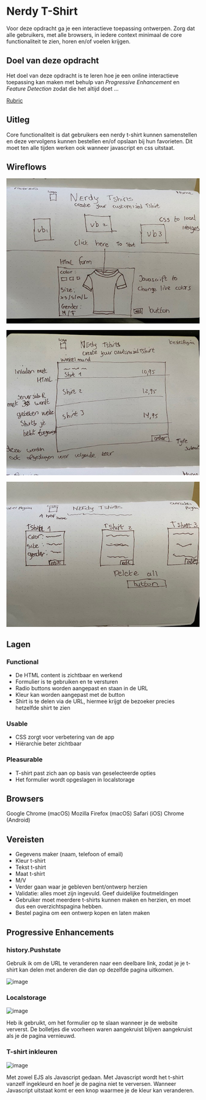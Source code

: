 # Nerdy T-Shirt

Voor deze opdracht ga je een interactieve toepassing ontwerpen. Zorg dat alle gebruikers, met alle browsers, in iedere context minimaal de core functionaliteit te zien, horen en/of voelen krijgen.

## Doel van deze opdracht

Het doel van deze opdracht is te leren hoe je een online interactieve toepassing kan maken met behulp van _Progressive Enhancement_ en _Feature Detection_ zodat die het altijd doet ...

[Rubric](https://docs.google.com/spreadsheets/d/1MV3BWwwg_Zz1n-S_qOM4iSm4gA4M6g0xAxGacyaPuac/)

## Uitleg

Core functionaliteit is dat gebruikers een nerdy t-shirt kunnen samenstellen en deze vervolgens kunnen bestellen en/of opslaan bij hun favorieten. Dit moet ten alle tijden werken ook wanneer javascript en css uitstaat.

## Wireflows

![Frontend ](https://github.com/NielsPeeters96/Nerdy-tshirt/blob/master/Public/img/Home.jpg)

![Frontend ](https://github.com/NielsPeeters96/Nerdy-tshirt/blob/master/Public/img/Bestelpagina.jpg)

![Frontend ](https://github.com/NielsPeeters96/Nerdy-tshirt/blob/master/Public/img/Overzichtspagina.jpg)

## Lagen

### Functional
- De HTML content is zichtbaar en werkend
- Formulier is te gebruiken en te versturen
- Radio buttons worden aangepast en staan in de URL
- Kleur kan worden aangepast met de button
- Shirt is te delen via de URL, hiermee krijgt de bezoeker precies hetzelfde shirt te zien

### Usable
- CSS zorgt voor verbetering van de app
- Hiërarchie beter zichtbaar

### Pleasurable
- T-shirt past zich aan op basis van geselecteerde opties
- Het formulier wordt opgeslagen in localstorage

## Browsers
Google Chrome (macOS)
Mozilla Firefox (macOS)
Safari (iOS)
Chrome (Android)

## Vereisten

- Gegevens maker (naam, telefoon of email)
- Kleur t-shirt
- Tekst t-shirt
- Maat t-shirt
- M/V
- Verder gaan waar je gebleven bent/ontwerp herzien
- Validatie: alles moet zijn ingevuld. Geef duidelijke foutmeldingen
- Gebruiker moet meerdere t-shirts kunnen maken en herzien, en moet dus een overzichtspagina hebben.
- Bestel pagina om een ontwerp kopen en laten maken

## Progressive Enhancements

### history.Pushstate
 
Gebruik ik om de URL te veranderen naar een deelbare link, zodat je je t-shirt kan delen met anderen die dan op dezelfde pagina uitkomen.

![image](https://user-images.githubusercontent.com/78353674/112846184-0fdc5180-90a6-11eb-8bab-41d7228b0256.png)

### Localstorage

![image](https://user-images.githubusercontent.com/78353674/112964126-52ef0100-9148-11eb-9c33-7fdead1c3813.png)

Heb ik gebruikt, om het formulier op te slaan wanneer je de website ververst. De bolletjes die voorheen waren aangekruist blijven aangekruist als je de pagina vernieuwd.

### T-shirt inkleuren

![image](https://user-images.githubusercontent.com/78353674/112964043-3f439a80-9148-11eb-8205-9ca3d62d82df.png)

Met zowel EJS als Javascript gedaan. Met Javascript wordt het t-shirt vanzelf ingekleurd en hoef je de pagina niet te verversen. Wanneer Javascript uitstaat komt er een knop waarmee je de kleur kan veranderen.

